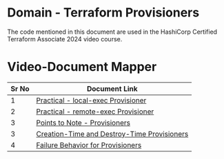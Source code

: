 # Domain  - Terraform Provisioners

The code mentioned in this document are used in the HashiCorp Certified Terraform Associate 2024 video course.


# Video-Document Mapper

| Sr No | Document Link |
| ------ | ------ |
| 1 | [Practical - local-exec Provisioner][PlDa] |
| 2 | [Practical - remote-exec Provisioner][PlDb] |
| 3 | [Points to Note - Provisioners][PlDc] |
| 3 | [Creation-Time and Destroy-Time Provisioners][PlDd] |
| 4 | [Failure Behavior for Provisioners][PlDe] |

[PlDa]: <./remote-exec.md>
[PlDb]: <./local-exec.md>
[PlDc]: <./points-to-note.md>
[PlDd]: <./create-destroy-time-provisioner.md>
[PlDe]: <./failure-behaviour.md>

